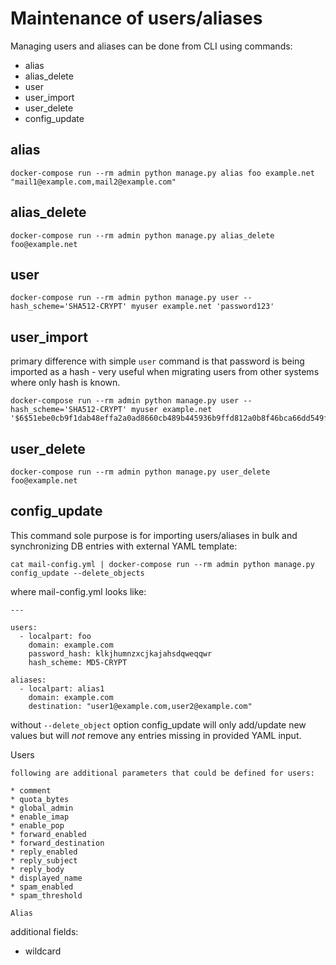 Maintenance of users/aliases
============================

Managing users and aliases can be done from CLI using commands:

* alias
* alias_delete
* user
* user_import
* user_delete
* config_update

alias
-----

```
docker-compose run --rm admin python manage.py alias foo example.net "mail1@example.com,mail2@example.com"
```

alias_delete
------------

```
docker-compose run --rm admin python manage.py alias_delete foo@example.net
```

user
----

```
docker-compose run --rm admin python manage.py user --hash_scheme='SHA512-CRYPT' myuser example.net 'password123' 
```

user_import
-----------
primary difference with simple `user` command is that password is being imported as a hash - very useful when migrating users from other systems where only hash is known.

```
docker-compose run --rm admin python manage.py user --hash_scheme='SHA512-CRYPT' myuser example.net '$6$51ebe0cb9f1dab48effa2a0ad8660cb489b445936b9ffd812a0b8f46bca66dd549fea530ce' 
```

user_delete
------------

```
docker-compose run --rm admin python manage.py user_delete foo@example.net
```

config_update
-------------

This command sole purpose is for importing users/aliases in bulk and synchronizing DB entries with external YAML template:

```
cat mail-config.yml | docker-compose run --rm admin python manage.py config_update --delete_objects
```

where mail-config.yml looks like:

```
---

users:
  - localpart: foo
    domain: example.com
    password_hash: klkjhumnzxcjkajahsdqweqqwr
    hash_scheme: MD5-CRYPT

aliases:
  - localpart: alias1
    domain: example.com
    destination: "user1@example.com,user2@example.com"
```

without `--delete_object` option config_update will only add/update new values but will *not* remove any entries missing in provided YAML input.

Users
~~~~~
following are additional parameters that could be defined for users:

* comment
* quota_bytes
* global_admin
* enable_imap
* enable_pop
* forward_enabled
* forward_destination
* reply_enabled
* reply_subject
* reply_body
* displayed_name
* spam_enabled
* spam_threshold

Alias
~~~~~

additional fields:

* wildcard
